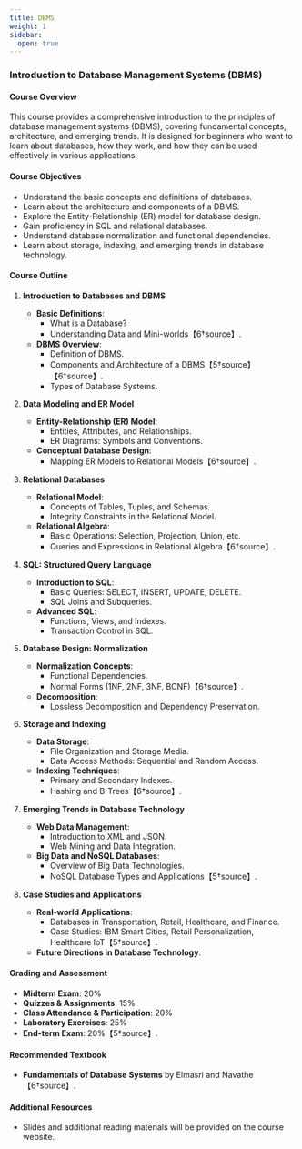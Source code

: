 ```yaml
---
title: DBMS 
weight: 1
sidebar:
  open: true
---
```


### **Introduction to Database Management Systems (DBMS)**

#### **Course Overview**
This course provides a comprehensive introduction to the principles of database management systems (DBMS), covering fundamental concepts, architecture, and emerging trends. It is designed for beginners who want to learn about databases, how they work, and how they can be used effectively in various applications.

#### **Course Objectives**
- Understand the basic concepts and definitions of databases.
- Learn about the architecture and components of a DBMS.
- Explore the Entity-Relationship (ER) model for database design.
- Gain proficiency in SQL and relational databases.
- Understand database normalization and functional dependencies.
- Learn about storage, indexing, and emerging trends in database technology.

#### **Course Outline**

1. **Introduction to Databases and DBMS**
   - **Basic Definitions**:
     - What is a Database?
     - Understanding Data and Mini-worlds【6†source】.
   - **DBMS Overview**:
     - Definition of DBMS.
     - Components and Architecture of a DBMS【5†source】【6†source】.
     - Types of Database Systems.

2. **Data Modeling and ER Model**
   - **Entity-Relationship (ER) Model**:
     - Entities, Attributes, and Relationships.
     - ER Diagrams: Symbols and Conventions.
   - **Conceptual Database Design**:
     - Mapping ER Models to Relational Models【6†source】.

3. **Relational Databases**
   - **Relational Model**:
     - Concepts of Tables, Tuples, and Schemas.
     - Integrity Constraints in the Relational Model.
   - **Relational Algebra**:
     - Basic Operations: Selection, Projection, Union, etc.
     - Queries and Expressions in Relational Algebra【6†source】.

4. **SQL: Structured Query Language**
   - **Introduction to SQL**:
     - Basic Queries: SELECT, INSERT, UPDATE, DELETE.
     - SQL Joins and Subqueries.
   - **Advanced SQL**:
     - Functions, Views, and Indexes.
     - Transaction Control in SQL.

5. **Database Design: Normalization**
   - **Normalization Concepts**:
     - Functional Dependencies.
     - Normal Forms (1NF, 2NF, 3NF, BCNF)【6†source】.
   - **Decomposition**:
     - Lossless Decomposition and Dependency Preservation.

6. **Storage and Indexing**
   - **Data Storage**:
     - File Organization and Storage Media.
     - Data Access Methods: Sequential and Random Access.
   - **Indexing Techniques**:
     - Primary and Secondary Indexes.
     - Hashing and B-Trees【6†source】.

7. **Emerging Trends in Database Technology**
   - **Web Data Management**:
     - Introduction to XML and JSON.
     - Web Mining and Data Integration.
   - **Big Data and NoSQL Databases**:
     - Overview of Big Data Technologies.
     - NoSQL Database Types and Applications【5†source】.

8. **Case Studies and Applications**
   - **Real-world Applications**:
     - Databases in Transportation, Retail, Healthcare, and Finance.
     - Case Studies: IBM Smart Cities, Retail Personalization, Healthcare IoT【5†source】.
   - **Future Directions in Database Technology**.

#### **Grading and Assessment**
- **Midterm Exam**: 20%
- **Quizzes & Assignments**: 15%
- **Class Attendance & Participation**: 20%
- **Laboratory Exercises**: 25%
- **End-term Exam**: 20%【5†source】.

#### **Recommended Textbook**
- **Fundamentals of Database Systems** by Elmasri and Navathe【6†source】.

#### **Additional Resources**
- Slides and additional reading materials will be provided on the course website.